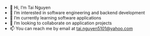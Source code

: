 - 👋 Hi, I’m Tai Nguyen
- 👀 I’m interested in software engineering and backend development
- 🌱 I’m currently learning software applications
- 💞️ I’m looking to collaborate on application projects 
- 📫 You can reach me by email at <a href="mailto:tai.nguyen5101@yahoo.com">tai.nguyen5101@yahoo.com</a>


